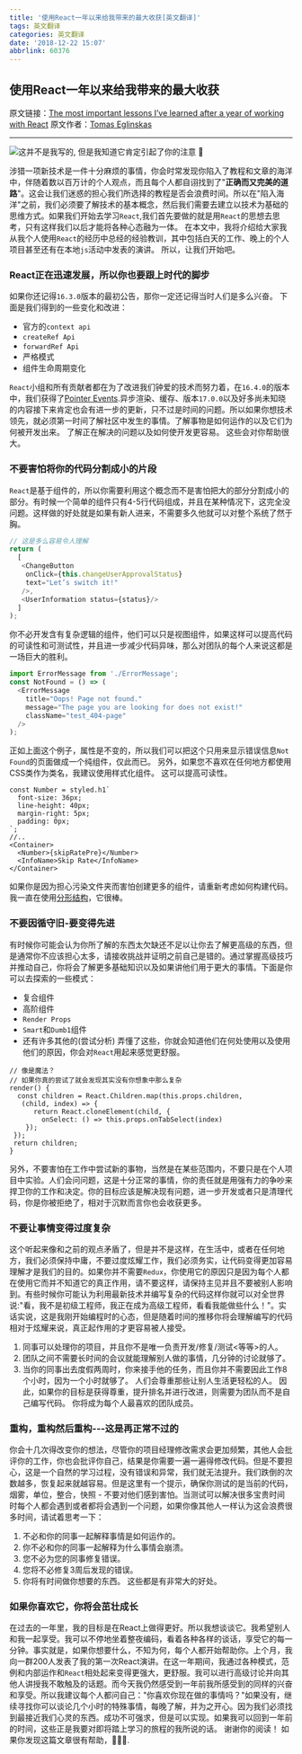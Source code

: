 ```yaml
---
title: '使用React一年以来给我带来的最大收获[英文翻译]'
tags: 英文翻译
categories: 英文翻译
date: '2018-12-22 15:07'
abbrlink: 60376
---
```

## 使用React一年以来给我带来的最大收获
原文链接：[The most important lessons I’ve learned after a year of working with React](https://medium.freecodecamp.org/mindset-lessons-from-a-year-with-react-1de862421981)
原文作者：[Tomas Eglinskas](https://medium.freecodecamp.org/@tomas.eglinskas?source=post_header_lockup)

---
![这并不是我写的, 但是我知道它肯定引起了你的注意 🔪](https://cdn-images-1.medium.com/max/1250/1*TheYckj9udF4qLjoJW8sjg.png)

涉猎一项新技术是一件十分麻烦的事情，你会时常发现你陷入了教程和文章的海洋中，伴随着数以百万计的个人观点，而且每个人都自诩找到了"**正确而又完美的道路**"。这会让我们迷惑的担心我们所选择的教程是否会浪费时间。所以在"陷入海洋"之前，我们必须要了解技术的基本概念，然后我们需要去建立以技术为基础的思维方式。如果我们开始去学习`React`,我们首先要做的就是用`React`的思想去思考，只有这样我们以后才能将各种心态融为一体。
在本文中，我将介绍给大家我从我个人使用`React`的经历中总经的经验教训，其中包括白天的工作、晚上的个人项目甚至还有在本地`js`活动中发表的演讲。
所以，让我们开始吧。
<!-- more -->
### React正在迅速发展，所以你也要跟上时代的脚步
如果你还记得`16.3.0`版本的最初公告，那你一定还记得当时人们是多么兴奋。
下面是我们得到的一些变化和改进：
* 官方的`context api`
* `createRef Api`
* `forwardRef Api`
* 严格模式
* 组件生命周期变化

`React`小组和所有贡献者都在为了改进我们钟爱的技术而努力着，在`16.4.0`的版本中，我们获得了[Pointer Events](https://reactjs.org/blog/2018/05/23/react-v-16-4.html).异步渲染、缓存、版本`17.0.0`以及好多尚未知晓的内容接下来肯定也会有进一步的更新，只不过是时间的问题。所以如果你想技术领先，就必须第一时间了解社区中发生的事情。了解事物是如何运作的以及它们为何被开发出来。 了解正在解决的问题以及如何使开发更容易。 这些会对你帮助很大。

### 不要害怕将你的代码分割成小的片段
`React`是基于组件的，所以你需要利用这个概念而不是害怕把大的部分分割成小的部分。有时候一个简单的组件只有4-5行代码组成，并且在某种情况下，这完全没问题。这样做的好处就是如果有新人进来，不需要多久他就可以对整个系统了然于胸。
``` javascript
// 这是多么容易令人理解
return (
  [
   <ChangeButton
    onClick={this.changeUserApprovalStatus}
    text="Let’s switch it!"
   />,
   <UserInformation status={status}/> 
  ]
);
```
你不必开发含有复杂逻辑的组件，他们可以只是视图组件，如果这样可以提高代码的可读性和可测试性，并且进一步减少代码异味，那么对团队的每个人来说这都是一场巨大的胜利。
``` javascript
import ErrorMessage from './ErrorMessage';
const NotFound = () => (
  <ErrorMessage
    title="Oops! Page not found."
    message="The page you are looking for does not exist!"
    className="test_404-page"
  />
);
```
正如上面这个例子，属性是不变的，所以我们可以把这个只用来显示错误信息`Not Found`的页面做成一个纯组件，仅此而已。
另外，如果您不喜欢在任何地方都使用CSS类作为类名，我建议使用样式化组件。 这可以提高可读性。
```
const Number = styled.h1`
  font-size: 36px;
  line-height: 40px;
  margin-right: 5px;
  padding: 0px;
`;
//..
<Container>
  <Number>{skipRatePre}</Number>
  <InfoName>Skip Rate</InfoName>
</Container>
```
如果你是因为担心污染文件夹而害怕创建更多的组件，请重新考虑如何构建代码。 我一直在使用[分形结构](https://hackernoon.com/fractal-a-react-app-structure-for-infinite-scale-4dab943092af)，它很棒。

### 不要因循守旧-要变得先进
有时候你可能会认为你所了解的东西太欠缺还不足以让你去了解更高级的东西，但是通常你不应该担心太多，请接收挑战并证明之前自己是错的。通过掌握高级技巧并推动自己，你将会了解更多基础知识以及如果讲他们用于更大的事情。下面是你可以去探索的一些模式：
* 复合组件
* 高阶组件
* `Render Props`
* `Smart`和`Dumb1`组件
* 还有许多其他的(尝试分析)
弄懂了这些，你就会知道他们在何处使用以及使用他们的原因，你会对`React`用起来感觉更舒服。
```
// 像是魔法？
// 如果你真的尝试了就会发现其实没有你想象中那么复杂
render() {
  const children = React.Children.map(this.props.children,
   (child, index) => {
      return React.cloneElement(child, {
        onSelect: () => this.props.onTabSelect(index)
    });    
 });  
 return children;
}
```
另外，不要害怕在工作中尝试新的事物，当然是在某些范围内，不要只是在个人项目中实验。人们会问问题，这是十分正常的事情，你的责任就是用强有力的争吵来捍卫你的工作和决定。你的目标应该是解决现有问题，进一步开发或者只是清理代码，你是你被拒绝了，相对于沉默而言你也会收获更多。

### 不要让事情变得过度复杂
这个听起来像和之前的观点矛盾了，但是并不是这样，在生活中，或者在任何地方，我们必须保持中庸，不要过度炫耀工作，我们必须务实，让代码变得更加容易理解才是我们的目的。如果你并不需要`Redux`，你使用它的原因只是因为每个人都在使用它而并不知道它的真正作用，请不要这样，请保持主见并且不要被别人影响到。有些时候你可能认为利用最新技术并编写复杂的代码这样你就可以对全世界说:"看，我不是初级工程师，我正在成为高级工程师，看看我能做些什么！"。实话实说，这是我刚开始编程时的心态，但是随着时间的推移你将会理解编写的代码相对于炫耀来说，真正起作用的才更容易被人接受。
1. 同事可以处理你的项目，并且你不是唯一负责开发/修复/测试<等等>的人。
2. 团队之间不需要长时间的会议就能理解别人做的事情，几分钟的讨论就够了。
3. 当你的同事出去度假两周时，你来接手他的任务，而且你并不需要因此工作8个小时，因为一个小时就够了。
人们会尊重那些让别人生活更轻松的人。 因此，如果你的目标是获得尊重，提升排名并进行改进，则需要为团队而不是自己编写代码。
你将成为每个人最喜欢的团队成员。

### 重构，重构然后重构---这是再正常不过的
你会十几次得改变你的想法，尽管你的项目经理修改需求会更加频繁，其他人会批评你的工作，你也会批评你自己，结果是你需要一遍一遍得修改代码。但是不要担心，这是一个自然的学习过程，没有错误和异常，我们就无法提升。我们跌倒的次数越多，恢复起来就越容易。但是这里有一个提示，确保你测试的是当前的代码，烟雾，单位，整合，快照 - 不要对他们感到害怕。当测试可以解决很多宝贵时间时每个人都会遇到或者都将会遇到一个问题，如果你像其他人一样认为这会浪费很多时间，请试着思考一下：
1. 不必和你的同事一起解释事情是如何运作的。
2. 你不必和你的同事一起解释为什么事情会崩溃。
3. 您不必为您的同事修复错误。
4. 您将不必修复3周后发现的错误。
5. 你将有时间做你想要的东西。
这些都是有非常大的好处。

### 如果你喜欢它，你将会茁壮成长
在过去的一年里，我的目标是在React上做得更好。所以我想谈谈它。我希望别人和我一起享受。我可以不停地坐着整夜编码，看着各种各样的谈话，享受它的每一分钟。事实就是，如果你想要什么，不知为何，每个人都开始帮助你。上个月，我向一群200人发表了我的第一次React演讲。在这一年期间，我通过各种模式，范例和内部运作和`React`相处起来变得更强大，更舒服。我可以进行高级讨论并向其他人讲授我不敢触及的话题。而今天我仍然感受到一年前我所感受到的同样的兴奋和享受。所以我建议每个人都问自己："你喜欢你现在做的事情吗？"如果没有，继续寻找你可以谈论几个小时的特殊事情，每晚了解，并为之开心。因为我们必须找到最接近我们心灵的东西。成功不可强求，但是可以实现。如果我可以回到一年前的时间，这些正是我要对即将踏上学习的旅程的我所说的话。
谢谢你的阅读！
如果你发现这篇文章很有帮助，👏👏👏.